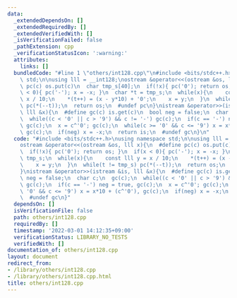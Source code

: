 ```yaml
---
data:
  _extendedDependsOn: []
  _extendedRequiredBy: []
  _extendedVerifiedWith: []
  _isVerificationFailed: false
  _pathExtension: cpp
  _verificationStatusIcon: ':warning:'
  attributes:
    links: []
  bundledCode: "#line 1 \"others/int128.cpp\"\n#include <bits/stdc++.h>\nusing namespace\
    \ std;\n\nusing lll = __int128;\nostream &operator<<(ostream &os, lll x){\n  #define\
    \ pc(c) os.put(c)\n  char tmp_s[40];\n  if(!x){ pc('0'); return os; }\n  if(x\
    \ < 0){ pc('-'); x = -x; }\n  char *t = tmp_s;\n  while(x){\n    const lll y =\
    \ x / 10;\n    *(t++) = (x - y*10) + '0';\n    x = y;\n  }\n  while(t != tmp_s)\
    \ pc(*(--t));\n  return os;\n  #undef pc\n}\nistream &operator>>(istream &is,\
    \ lll &x){\n  #define gc(c) is.get(c)\n  bool neg = false;\n  char c;\n  gc(c);\n\
    \  while((c < '0' || c > '9') && c != '-') gc(c);\n  if(c == '-') neg = true,\
    \ gc(c);\n  x = c^'0'; gc(c);\n  while(c >= '0' && c <= '9') x = x*10 + (c^'0'),\
    \ gc(c);\n  if(neg) x = -x;\n  return is;\n  #undef gc\n}\n"
  code: "#include <bits/stdc++.h>\nusing namespace std;\n\nusing lll = __int128;\n\
    ostream &operator<<(ostream &os, lll x){\n  #define pc(c) os.put(c)\n  char tmp_s[40];\n\
    \  if(!x){ pc('0'); return os; }\n  if(x < 0){ pc('-'); x = -x; }\n  char *t =\
    \ tmp_s;\n  while(x){\n    const lll y = x / 10;\n    *(t++) = (x - y*10) + '0';\n\
    \    x = y;\n  }\n  while(t != tmp_s) pc(*(--t));\n  return os;\n  #undef pc\n\
    }\nistream &operator>>(istream &is, lll &x){\n  #define gc(c) is.get(c)\n  bool\
    \ neg = false;\n  char c;\n  gc(c);\n  while((c < '0' || c > '9') && c != '-')\
    \ gc(c);\n  if(c == '-') neg = true, gc(c);\n  x = c^'0'; gc(c);\n  while(c >=\
    \ '0' && c <= '9') x = x*10 + (c^'0'), gc(c);\n  if(neg) x = -x;\n  return is;\n\
    \  #undef gc\n}"
  dependsOn: []
  isVerificationFile: false
  path: others/int128.cpp
  requiredBy: []
  timestamp: '2022-03-01 14:12:35+09:00'
  verificationStatus: LIBRARY_NO_TESTS
  verifiedWith: []
documentation_of: others/int128.cpp
layout: document
redirect_from:
- /library/others/int128.cpp
- /library/others/int128.cpp.html
title: others/int128.cpp
---
```

